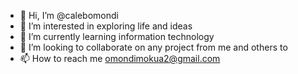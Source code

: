 - 👋 Hi, I’m @calebomondi
- 👀 I’m interested in exploring life and ideas
- 🌱 I’m currently learning information technology
- 💞️ I’m looking to collaborate on any project from me and others to
- 📫 How to reach me omondimokua2@gmail.com

<!---
calebomondi/calebomondi is a ✨ special ✨ repository because its `README.md` (this file) appears on your GitHub profile.
You can click the Preview link to take a look at your changes.
--->
